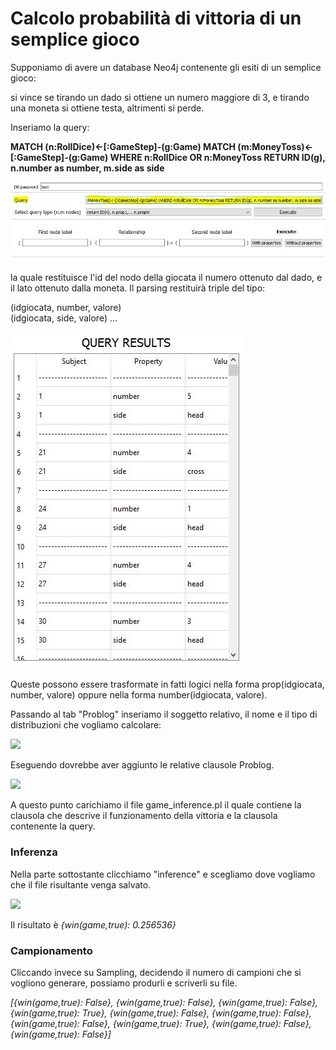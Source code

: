 # Calcolo probabilità di vittoria di un semplice gioco

Supponiamo di avere un database Neo4j contenente gli esiti di un semplice gioco:

si vince se tirando un dado si ottiene un numero maggiore di 3, e tirando una moneta si ottiene testa, altrimenti si perde.

Inseriamo la query: 

<b>MATCH (n:RollDice)<-[:GameStep]-(g:Game) MATCH (m:MoneyToss)<-[:GameStep]-(g:Game)  WHERE n:RollDice OR n:MoneyToss RETURN ID(g), n.number as number, m.side as side</b>

![](./img/game_inference_query.JPG)

la quale restituisce l'id del nodo della giocata il numero ottenuto dal dado, e il lato ottenuto dalla moneta.
Il parsing restituirà triple del tipo:

(idgiocata, number, valore) <br>
(idgiocata, side, valore)
...

![](./img/game_inference_query_results.JPG)

Queste possono essere trasformate in fatti logici nella forma prop(idgiocata, number, valore) oppure nella forma number(idgiocata, valore).

Passando al tab "Problog" inseriamo il soggetto relativo, il nome e il tipo di distribuzioni che vogliamo calcolare:

![](./img/game_inference_query_distributions.JPG)

Eseguendo dovrebbe aver aggiunto le relative clausole Problog.

![](./img/game_inference_query_clauses.JPG)

A questo punto carichiamo il file game_inference.pl il quale contiene la clausola che descrive il funzionamento della vittoria e la clausola contenente la query.

### Inferenza

Nella parte sottostante clicchiamo "inference" e scegliamo dove vogliamo che il file risultante venga salvato.

![](./img/game_inference_query_inference.JPG)

Il risultato è *{win(game,true): 0.256536}*

### Campionamento

Cliccando invece su Sampling, decidendo il numero di campioni che si vogliono generare, possiamo produrli e scriverli su file.

*[{win(game,true): False}, {win(game,true): False}, {win(game,true): False}, {win(game,true): True}, {win(game,true): False}, {win(game,true): False}, {win(game,true): False}, {win(game,true): True}, {win(game,true): False}, {win(game,true): False}]*

